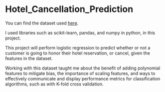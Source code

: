# Hotel_Cancellation_Prediction

You can find the dataset used <a href="https://www.kaggle.com/datasets/ahsan81/hotel-reservations-classification-dataset?select=Hotel+Reservations.csv">here</a>.

I used libraries such as scikit-learn, pandas, and numpy in python, in this project.

This project will perform logistic regression to predict whether or not a customer is going to honor their hotel reservation, or cancel, given the features in the dataset.

Working with this dataset taught me about the benefit of adding polynomial features to mitigate bias, the importance of scaling features, and ways to effectively communicate and display performance metrics for classification algorithms, such as with K-fold cross validation.
